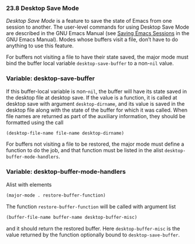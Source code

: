 

### 23.8 Desktop Save Mode

*Desktop Save Mode* is a feature to save the state of Emacs from one session to another. The user-level commands for using Desktop Save Mode are described in the GNU Emacs Manual (see [Saving Emacs Sessions](https://www.gnu.org/software/emacs/manual/html_node/emacs/Saving-Emacs-Sessions.html#Saving-Emacs-Sessions) in the GNU Emacs Manual). Modes whose buffers visit a file, don’t have to do anything to use this feature.

For buffers not visiting a file to have their state saved, the major mode must bind the buffer local variable `desktop-save-buffer` to a non-`nil` value.

### Variable: **desktop-save-buffer**

If this buffer-local variable is non-`nil`, the buffer will have its state saved in the desktop file at desktop save. If the value is a function, it is called at desktop save with argument `desktop-dirname`, and its value is saved in the desktop file along with the state of the buffer for which it was called. When file names are returned as part of the auxiliary information, they should be formatted using the call

```lisp
(desktop-file-name file-name desktop-dirname)
```

For buffers not visiting a file to be restored, the major mode must define a function to do the job, and that function must be listed in the alist `desktop-buffer-mode-handlers`.

### Variable: **desktop-buffer-mode-handlers**

Alist with elements

```lisp
(major-mode . restore-buffer-function)
```

The function `restore-buffer-function` will be called with argument list

```lisp
(buffer-file-name buffer-name desktop-buffer-misc)
```

and it should return the restored buffer. Here `desktop-buffer-misc` is the value returned by the function optionally bound to `desktop-save-buffer`.
